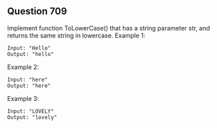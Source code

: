## Question 709
Implement function ToLowerCase() that has a string parameter str, and returns the same string in lowercase.
Example 1:
```
Input: "Hello"
Output: "hello"
```
Example 2:
```
Input: "here"
Output: "here"
```
Example 3:
```
Input: "LOVELY"
Output: "lovely"
```